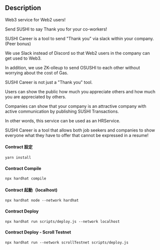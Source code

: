## Description

Web3 service for Web2 users!

Send SUSHI to say Thank you for your co-workers!

SUSHI Career is a tool to send "Thank you" via slack within your company. (Peer bonus)

We use Slack instead of Discord so that Web2 users in the company can get used to Web3.

In addition, we use ZK-olleup to send OSUSHI to each other without worrying about the cost of Gas.

SUSHI Career is not just a "Thank you" tool.

Users can show the public how much you appreciate others and how much you are appreciated by others.

Companies can show that your company is an attractive company with active communication by publishing SUSHI Transactions.

In other words, this service can be used as an HRService.

SUSHI Career is a tool that allows both job seekers and companies to show everyone what they have to offer that cannot be expressed in a resume!

#### Contract 設定

```
yarn install
```

#### Contract Compile

```
npx hardhat compile
```

#### Contract 起動（localhost)
```
npx hardhat node --network hardhat
```

#### Contract Deploy
```
npx hardhat run scripts/deploy.js --network localhost
```

#### Contract Deploy - Scroll Testnet
```
npx hardhat run --network scrollTestnet scripts/deploy.js
```
